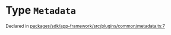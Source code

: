 # Type `Metadata`
<sub>Declared in [packages/sdk/app-framework/src/plugins/common/metadata.ts:7](https://github.com/dxos/dxos/blob/f2f84db18/packages/sdk/app-framework/src/plugins/common/metadata.ts#L7)</sub>






